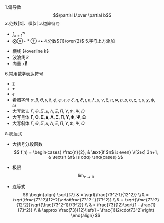 1.偏导数
$$\partial L\over \partial b$$
2.范数$\Vert x \Vert$、模$\vert x \vert$
3.运算符号

- $\int_{x=1}^{\infty}$
- $\bigotimes \otimes \star \ast \oplus \circ \bullet$
4.分数${1}\over{2}$
5.字符上方添加
* 横线 $\overline k$
* 波浪线 $\widetilde k$
* 向量 $\vec x$

6.常用数学表达符号
* $\sum$
* $\tau$
* $\epsilon$
* 希腊字母 $\alpha,\beta,\theta,\gamma,\delta,\phi,\varphi,\epsilon,\varepsilon,\zeta,\eta,\vartheta,\iota,\kappa,\lambda,\mu,\nu,\xi,\pi,\varpi,\rho,\varrho,\sigma,\varsigma,\tau,\upsilon,\chi,\psi,\omega$
* 大写默认 $\Gamma,\Theta,\Sigma,\Delta,\Lambda,\Xi,\Pi,\Upsilon,\Phi,\Psi,\Omega$
* 大写黑体
$\mathbf\Gamma,\mathbf\Theta,\mathbf\Sigma,\mathbf\Delta,\mathbf\Lambda,\mathbf\Xi,\mathbf\Pi,\mathbf\Upsilon,\mathbf\Phi,\mathbf\Psi,\mathbf\Omega$
* 大写斜体
$\mathit\Gamma,\mathit\Theta,\mathit\Sigma,\mathit\Delta,\mathit\Lambda,\mathit\Xi,\mathit\Pi,\mathit\Upsilon,\mathit\Phi,\mathit\Psi,\mathit\Omega$

8.表达式

* 大括号分段函数
$$
f(n) =
\begin{cases}
\frac{n}{2},  & \text{if $n$ is even} \\[2ex]
3n+1, & \text{if $n$ is odd}
\end{cases}
$$
* 极限
  $$
  \lim_{x\to 0}
  $$

* 连等式
  $$
  \begin{align}
  \sqrt{37} & = \sqrt{\frac{73^2-1}{12^2}} \\
   & = \sqrt{\frac{73^2}{12^2}\cdot\frac{73^2-1}{73^2}} \\
   & = \sqrt{\frac{73^2}{12^2}}\sqrt{\frac{73^2-1}{73^2}} \\
   & = \frac{73}{12}\sqrt{1 - \frac{1}{73^2}} \\
   & \approx \frac{73}{12}\left(1 - \frac{1}{2\cdot73^2}\right)
  \end{align}
  $$

